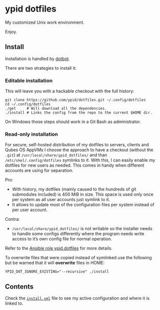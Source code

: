 <!--
SPDX-FileCopyrightText: 2012-2021 Robin Schneider <ypid@riseup.net>

SPDX-License-Identifier: CC-BY-SA-4.0
-->

# ypid dotfiles

My customized Unix work environment.

Enjoy.

## Install

Installation is handled by [dotbot](https://github.com/anishathalye/dotbot).

There are two strategies to install it:

### Editable installation

This will leave you with a hackable checkout with the full history:

```Shell
git clone https://github.com/ypid/dotfiles.git ~/.config/dotfiles
cd ~/.config/dotfiles
./get     # Will download all the dependencies.
./install # Links the config from the repo to the current $HOME dir.
```

On Windows those steps should work in a Git Bash as administrator.

### Read-only installation

For secure, self-hosted distribution of my dotfiles to servers, clients and
Qubes OS AppVMs I choose the approach to have a checkout (without the `.git`)
at `/usr/local/share/ypid_dotfiles/` and than `/etc/skel/.config/dotfiles`
symlinks to it. With this, I can easily enable my dotfiles for new users as
needed. This comes in handy when different accounts are using for separation.

Pro:

* With history, my dotfiles (mainly caused to the hundreds of git submodules
  included) is 400 MiB in size. This space is used only once per system as all
  user accounts just symlink to it.
* It allows to update most of the configuration files per system instead of per
  user account.

Contra:

* `/usr/local/share/ypid_dotfiles/` is not writable so the installer needs to
  handle some configs differently where the program needs write access to it’s
  own config file for normal operation.

Refer to the [Ansible role
ypid.dotfiles](https://github.com/ypid/ansible-dotfiles) for more details.

To overwrite files that were copied instead of symlinked use the following but
be warned that it will **overwrite** files in HOME:

```Shell
YPID_DOT_IGNORE_EXISTING="--recursive" ./install
```

## Contents

Check the [`install.yml`](/install.yml) file to see my active configuration and where it is linked to.
